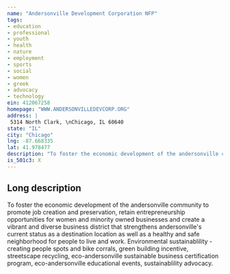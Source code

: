 ```yaml
---
name: "Andersonville Development Corporation NFP"
tags:
- education
- professional
- youth
- health
- nature
- employment
- sports
- social
- women
- greek
- advocacy
- technology
ein: 412067258
homepage: "WWW.ANDERSONVILLEDEVCORP.ORG"
address: |
 5314 North Clark, \nChicago, IL 60640
state: "IL"
city: "Chicago"
lng: -87.668335
lat: 41.978477
description: "To foster the economic development of the andersonville community to promote job creation and preservation, retain entrepreneurship opportunities for women and minority owned businesses and create a vibrant and diverse business district that strengthens andersonville's current status as a destination location as well as a healthy and safe neighborhood for people to live and work. "
is_501c3: X
---
```


## Long description

To foster the economic development of the andersonville community to promote job creation and preservation, retain entrepreneurship opportunities for women and minority owned businesses and create a vibrant and diverse business district that strengthens andersonville's current status as a destination location as well as a healthy and safe neighborhood for people to live and work. Environmental sustainablility - creating people spots and bike corrals, green building incentive, streetscape recycling, eco-andersonville sustainable business certification program, eco-andersonville educational events, sustainablility advocacy. 
